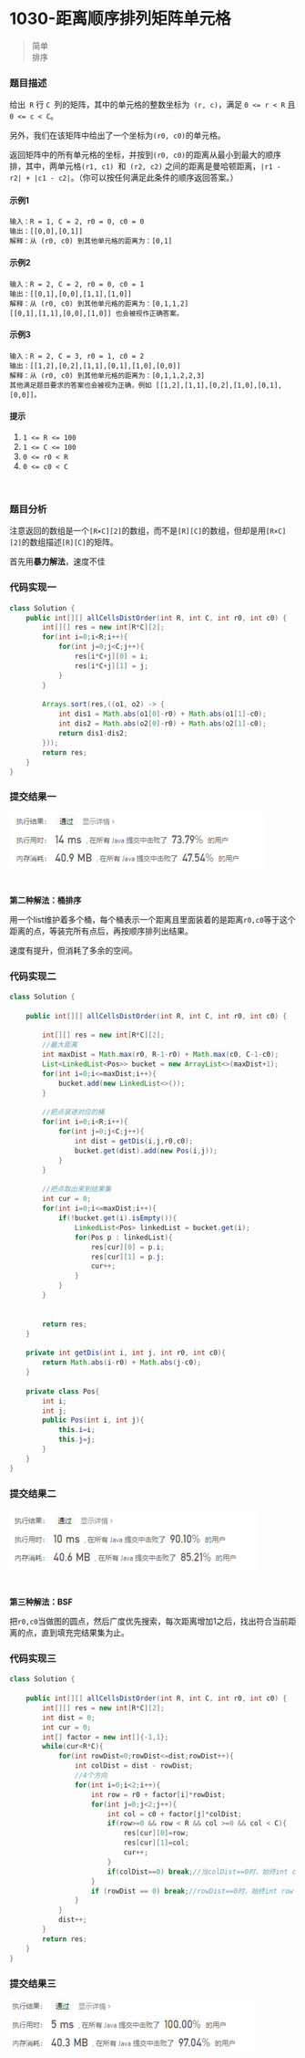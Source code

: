 # 1030-距离顺序排列矩阵单元格

>简单  
>排序

### 题目描述

给出` R` 行 `C `列的矩阵，其中的单元格的整数坐标为` (r, c)`，满足 `0 <= r < R` 且` 0 <= c < C`。

另外，我们在该矩阵中给出了一个坐标为` (r0, c0) `的单元格。

返回矩阵中的所有单元格的坐标，并按到` (r0, c0) `的距离从最小到最大的顺序排，其中，两单元格`(r1, c1) `和` (r2, c2)` 之间的距离是曼哈顿距离，`|r1 - r2| + |c1 - c2|`。（你可以按任何满足此条件的顺序返回答案。）


#### 示例1

```
输入：R = 1, C = 2, r0 = 0, c0 = 0
输出：[[0,0],[0,1]]
解释：从 (r0, c0) 到其他单元格的距离为：[0,1]
```

#### 示例2

```
输入：R = 2, C = 2, r0 = 0, c0 = 1
输出：[[0,1],[0,0],[1,1],[1,0]]
解释：从 (r0, c0) 到其他单元格的距离为：[0,1,1,2]
[[0,1],[1,1],[0,0],[1,0]] 也会被视作正确答案。
```

#### 示例3

```
输入：R = 2, C = 3, r0 = 1, c0 = 2
输出：[[1,2],[0,2],[1,1],[0,1],[1,0],[0,0]]
解释：从 (r0, c0) 到其他单元格的距离为：[0,1,1,2,2,3]
其他满足题目要求的答案也会被视为正确，例如 [[1,2],[1,1],[0,2],[1,0],[0,1],[0,0]]。
```

#### 提示

1. `1 <= R <= 100`
2. `1 <= C <= 100`
3. `0 <= r0 < R`
4. `0 <= c0 < C`

</br>

### 题目分析

注意返回的数组是一个`[R×C][2]`的数组，而不是`[R][C]`的数组，但却是用`[R×C][2]`的数组描述`[R][C]`的矩阵。

首先用**暴力解法**，速度不佳

### 代码实现一

```java
class Solution {
    public int[][] allCellsDistOrder(int R, int C, int r0, int c0) {
        int[][] res = new int[R*C][2];
        for(int i=0;i<R;i++){
            for(int j=0;j<C;j++){
                res[i*C+j][0] = i;
                res[i*C+j][1] = j;
            }
        }

        Arrays.sort(res,((o1, o2) -> {
            int dis1 = Math.abs(o1[0]-r0) + Math.abs(o1[1]-c0);
            int dis2 = Math.abs(o2[0]-r0) + Math.abs(o2[1]-c0);
            return dis1-dis2;
        }));
        return res;
    }
}
```

### 提交结果一

![1030提交结果图1](https://github.com/hinkleung/leetcode/blob/main/problems/1030-距离顺序排列矩阵单元格/1030-result1.png)

</br>

**第二种解法：桶排序**

用一个list维护着多个桶，每个桶表示一个距离且里面装着的是距离`r0,c0`等于这个距离的点，等装完所有点后，再按顺序排列出结果。

速度有提升，但消耗了多余的空间。


### 代码实现二

```java
class Solution {

    public int[][] allCellsDistOrder(int R, int C, int r0, int c0) {

        int[][] res = new int[R*C][2];
        //最大距离
        int maxDist = Math.max(r0, R-1-r0) + Math.max(c0, C-1-c0);
        List<LinkedList<Pos>> bucket = new ArrayList<>(maxDist+1);
        for(int i=0;i<=maxDist;i++){
            bucket.add(new LinkedList<>());
        }

        //把点装进对应的桶
        for(int i=0;i<R;i++){
            for(int j=0;j<C;j++){
                int dist = getDis(i,j,r0,c0);
                bucket.get(dist).add(new Pos(i,j));
            }
        }

        //把点取出来到结果集
        int cur = 0;
        for(int i=0;i<=maxDist;i++){
            if(!bucket.get(i).isEmpty()){
                LinkedList<Pos> linkedList = bucket.get(i);
                for(Pos p : linkedList){
                    res[cur][0] = p.i;
                    res[cur][1] = p.j;
                    cur++;
                }
            }
        }


        return res;
    }

    private int getDis(int i, int j, int r0, int c0){
        return Math.abs(i-r0) + Math.abs(j-c0);
    }

    private class Pos{
        int i;
        int j;
        public Pos(int i, int j){
            this.i=i;
            this.j=j;
        }
    }
}
```

### 提交结果二

![1030提交结果图2](https://github.com/hinkleung/leetcode/blob/main/problems/1030-距离顺序排列矩阵单元格/1030-result2.png)

</br>

**第三种解法：BSF**

把`r0,c0`当做图的圆点，然后广度优先搜索，每次距离增加1之后，找出符合当前距离的点，直到填充完结果集为止。

### 代码实现三

```java
class Solution {

    public int[][] allCellsDistOrder(int R, int C, int r0, int c0) {
        int[][] res = new int[R*C][2];
        int dist = 0;
        int cur = 0;
        int[] factor = new int[]{-1,1};
        while(cur<R*C){
            for(int rowDist=0;rowDist<=dist;rowDist++){
                int colDist = dist - rowDist;
                //4个方向
                for(int i=0;i<2;i++){
                    int row = r0 + factor[i]*rowDist;
                    for(int j=0;j<2;j++){
                        int col = c0 + factor[j]*colDist;
                        if(row>=0 && row < R && col >=0 && col < C){
                            res[cur][0]=row;
                            res[cur][1]=col;
                            cur++;
                        }
                        if(colDist==0) break;//当colDist==0时，始终int col = c0 + factor[j]*colDist = c0，遍历一次即可
                    }
                    if (rowDist == 0) break;//rowDist==0时，始终int row = r0 + factor[i]*rowDist = r0，遍历一次即可
                }
            }
            dist++;
        }
        return res;
    }   
}
```

### 提交结果三

![1030提交结果图3](https://github.com/hinkleung/leetcode/blob/main/problems/1030-距离顺序排列矩阵单元格/1030-result3.png)